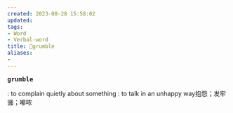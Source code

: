 ```yaml
---
created: 2023-08-28 15:58:02
updated: 
tags: 
- Word
- Verbal-word
title: 🚩grumble
aliases:
- 
---
```


<pre><strong>grumble</strong></pre>
: to complain quietly about something : to talk in an unhappy way抱怨；发牢骚；嘟哝